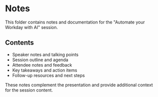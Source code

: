 # Notes

This folder contains notes and documentation for the "Automate your Workday with AI" session.

## Contents
- Speaker notes and talking points
- Session outline and agenda
- Attendee notes and feedback
- Key takeaways and action items
- Follow-up resources and next steps

These notes complement the presentation and provide additional context for the session content.